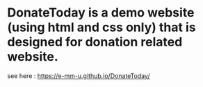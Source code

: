# DonateToday is a demo website (using html and css only) that is designed for donation related website.
see here : https://e-mm-u.github.io/DonateToday/

